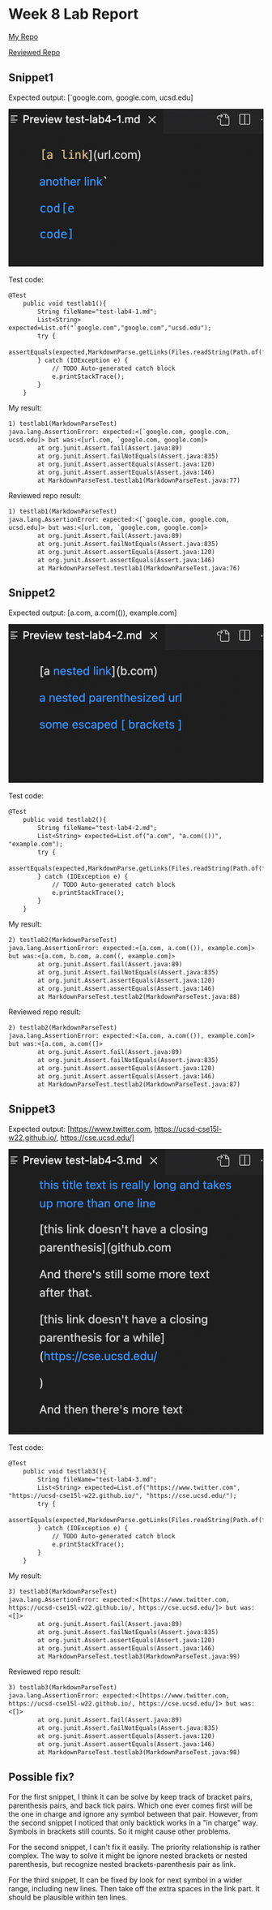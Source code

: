 # Week 8 Lab Report

[My Repo](https://github.com/HenryXII/markdown-parse)

[Reviewed Repo](https://github.com/JaredJose/markdown-parse)

## Snippet1
Expected output: [`google.com, google.com, ucsd.edu]


![](lab4-1.png)

Test code:
```
@Test
    public void testlab1(){
        String fileName="test-lab4-1.md";
        List<String> expected=List.of("`google.com","google.com","ucsd.edu");
        try {
            assertEquals(expected,MarkdownParse.getLinks(Files.readString(Path.of(fileName))));
        } catch (IOException e) {
            // TODO Auto-generated catch block
            e.printStackTrace();
        }  
    }
```
My result:
```
1) testlab1(MarkdownParseTest)
java.lang.AssertionError: expected:<[`google.com, google.com, ucsd.edu]> but was:<[url.com, `google.com, google.com]>
        at org.junit.Assert.fail(Assert.java:89)
        at org.junit.Assert.failNotEquals(Assert.java:835)
        at org.junit.Assert.assertEquals(Assert.java:120)
        at org.junit.Assert.assertEquals(Assert.java:146)
        at MarkdownParseTest.testlab1(MarkdownParseTest.java:77)
```
Reviewed repo result:
```
1) testlab1(MarkdownParseTest)
java.lang.AssertionError: expected:<[`google.com, google.com, ucsd.edu]> but was:<[url.com, `google.com, google.com]>
        at org.junit.Assert.fail(Assert.java:89)
        at org.junit.Assert.failNotEquals(Assert.java:835)
        at org.junit.Assert.assertEquals(Assert.java:120)
        at org.junit.Assert.assertEquals(Assert.java:146)
        at MarkdownParseTest.testlab1(MarkdownParseTest.java:76)
```

## Snippet2

Expected output: [a.com, a.com(()), example.com]


![](lab4-2.png)

Test code:
```
@Test
    public void testlab2(){
        String fileName="test-lab4-2.md";
        List<String> expected=List.of("a.com", "a.com(())", "example.com");
        try {
            assertEquals(expected,MarkdownParse.getLinks(Files.readString(Path.of(fileName))));
        } catch (IOException e) {
            // TODO Auto-generated catch block
            e.printStackTrace();
        }  
    }
```
My result:
```
2) testlab2(MarkdownParseTest)
java.lang.AssertionError: expected:<[a.com, a.com(()), example.com]> but was:<[a.com, b.com, a.com((, example.com]>
        at org.junit.Assert.fail(Assert.java:89)
        at org.junit.Assert.failNotEquals(Assert.java:835)
        at org.junit.Assert.assertEquals(Assert.java:120)
        at org.junit.Assert.assertEquals(Assert.java:146)
        at MarkdownParseTest.testlab2(MarkdownParseTest.java:88)
```
Reviewed repo result:
```
2) testlab2(MarkdownParseTest)
java.lang.AssertionError: expected:<[a.com, a.com(()), example.com]> but was:<[a.com, a.com((]>
        at org.junit.Assert.fail(Assert.java:89)
        at org.junit.Assert.failNotEquals(Assert.java:835)
        at org.junit.Assert.assertEquals(Assert.java:120)
        at org.junit.Assert.assertEquals(Assert.java:146)
        at MarkdownParseTest.testlab2(MarkdownParseTest.java:87)
```

## Snippet3
Expected output: [https://www.twitter.com, https://ucsd-cse15l-w22.github.io/, https://cse.ucsd.edu/]


![](lab4-3.png)

Test code:
```
@Test
    public void testlab3(){
        String fileName="test-lab4-3.md";
        List<String> expected=List.of("https://www.twitter.com", "https://ucsd-cse15l-w22.github.io/", "https://cse.ucsd.edu/");
        try {
            assertEquals(expected,MarkdownParse.getLinks(Files.readString(Path.of(fileName))));
        } catch (IOException e) {
            // TODO Auto-generated catch block
            e.printStackTrace();
        }  
    }
```
My result:
```
3) testlab3(MarkdownParseTest)
java.lang.AssertionError: expected:<[https://www.twitter.com, https://ucsd-cse15l-w22.github.io/, https://cse.ucsd.edu/]> but was:<[]>
        at org.junit.Assert.fail(Assert.java:89)
        at org.junit.Assert.failNotEquals(Assert.java:835)
        at org.junit.Assert.assertEquals(Assert.java:120)
        at org.junit.Assert.assertEquals(Assert.java:146)
        at MarkdownParseTest.testlab3(MarkdownParseTest.java:99)
```
Reviewed repo result:
```
3) testlab3(MarkdownParseTest)
java.lang.AssertionError: expected:<[https://www.twitter.com, https://ucsd-cse15l-w22.github.io/, https://cse.ucsd.edu/]> but was:<[]>
        at org.junit.Assert.fail(Assert.java:89)
        at org.junit.Assert.failNotEquals(Assert.java:835)
        at org.junit.Assert.assertEquals(Assert.java:120)
        at org.junit.Assert.assertEquals(Assert.java:146)
        at MarkdownParseTest.testlab3(MarkdownParseTest.java:98)
```

## Possible fix?

For the first snippet, I think it can be solve by keep track of bracket pairs, parenthesis pairs, and back tick pairs. Which one ever comes first will be the one in charge and ignore any symbol between that pair. However, from the second snippet I noticed that only backtick works in a "in charge" way. Symbols in brackets still counts. So it might cause other problems.

For the second snippet, I can't fix it easily. The priority relationship is rather complex. The way to solve it might be ignore nested brackets or nested parenthesis, but recognize nested brackets-parenthesis pair as link.

For the third snippet, It can be fixed by look for next symbol in a wider range, including new lines. Then take off the extra spaces in the link part. It should be plausible within ten lines.


